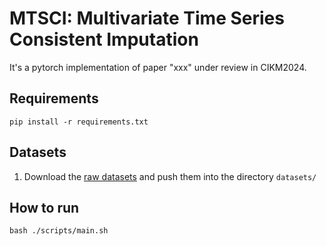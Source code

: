 # MTSCI: Multivariate Time Series Consistent Imputation

It's a pytorch implementation of paper "xxx" under review in CIKM2024.

## Requirements

```shell
pip install -r requirements.txt
```

## Datasets

1. Download the [raw datasets](https://drive.google.com/drive/u/0/home) and push them into the directory `datasets/`

## How to run

```shell
bash ./scripts/main.sh
```
